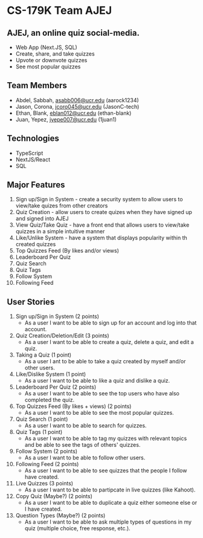# CS-179K Team AJEJ

## AJEJ, an online quiz social-media.

-   Web App (Next.JS, SQL)
-   Create, share, and take quizzes
-   Upvote or downvote quizzes
-   See most popular quizzes

## Team Members

-   Abdel, Sabbah, asabb006@ucr.edu (aarock1234)
-   Jason, Corona, jcoro045@ucr.edu (JasonC-tech)
-   Ethan, Blank, eblan012@ucr.edu (ethan-blank)
-   Juan, Yepez, jyepe007@ucr.edu (1juan1)

## Technologies

-   TypeScript
-   NextJS/React
-   SQL

## Major Features

1. Sign up/Sign in System - create a security system to allow users to view/take quizes from other creators
2. Quiz Creation - allow users to create quizes when they have signed up and signed into AJEJ
3. View Quiz/Take Quiz - have a front end that allows users to view/take quizzes in a simple intuitive manner
4. Like/Unlike System - have a system that displays popularity within th created quizzes
5. Top Quizzes Feed (By likes and/or views)
6. Leaderboard Per Quiz
7. Quiz Search
8. Quiz Tags
9. Follow System
10. Following Feed


## User Stories

1. Sign up/Sign in System (2 points)
    - As a user I want to be able to sign up for an account and log into that account.
2. Quiz Creation/Deletion/Edit (3 points)
    - As a user I want to be able to create a quiz, delete a quiz, and edit a quiz.
3. Taking a Quiz (1 point)
     - As a user I ant to be able to take a quiz created by myself and/or other users.
4. Like/Dislike System (1 point)
    - As a user I want to be able to like a quiz and dislike a quiz.
5. Leaderboard Per Quiz (2 points)
    - As a user I want to be able to see the top users who have also completed the quiz.
6. Top Quizzes Feed (By likes + views) (2 points)
    - As a user I want to be able to see the most popular quizzes.
7. Quiz Search (1 point)
    - As a user I want to be able to search for quizzes.
8. Quiz Tags (1 point)
    - As a user I want to be able to tag my quizzes with relevant topics and be able to see the tags of others' quizzes.
9. Follow System (2 points)
    - As a user I want to be able to follow other users.
10. Following Feed (2 points)
    - As a user I want to be able to see quizzes that the people I follow have created.
11. Live Quizzes (3 points)
    - As a user I want to be able to partipcate in live quizzes (like Kahoot).
12. Copy Quiz (Maybe?) (2 points)
    - As a user I want to be able to duplicate a quiz either someone else or I have created.
13. Question Types (Maybe?) (2 points)
    - As a user I want to be able to ask multiple types of questions in my quiz (multiple choice, free response, etc.).
